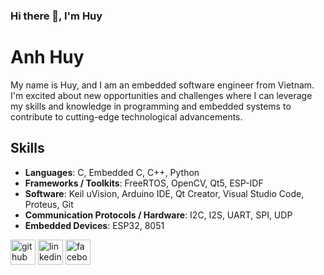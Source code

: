### Hi there 👋, I'm Huy

# Anh Huy
My name is Huy, and I am an embedded software engineer from Vietnam. I'm excited about new opportunities and challenges where I can leverage my skills and knowledge in programming and embedded systems to contribute to cutting-edge technological advancements.

## Skills
- **Languages**: C, Embedded C, C++, Python
- **Frameworks / Toolkits**: FreeRTOS, OpenCV, Qt5, ESP-IDF
- **Software**: Keil uVision, Arduino IDE, Qt Creator, Visual Studio Code, Proteus, Git
- **Communication Protocols / Hardware**: I2C, I2S, UART, SPI, UDP
- **Embedded Devices**: ESP32, 8051



[<img src='https://cdn.jsdelivr.net/npm/simple-icons@3.0.1/icons/github.svg' alt='github' height='40'>](https://github.com/ahuydev)  [<img src='https://cdn.jsdelivr.net/npm/simple-icons@3.0.1/icons/linkedin.svg' alt='linkedin' height='40'>](https://www.linkedin.com/in/huy-anh-3a2391301/)  [<img src='https://cdn.jsdelivr.net/npm/simple-icons@3.0.1/icons/facebook.svg' alt='facebook' height='40'>](https://www.facebook.com/A.high19.09)
